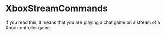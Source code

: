 # XboxStreamCommands
If you read this, it means that you are playing a chat game on a stream of a Xbox controller game.
